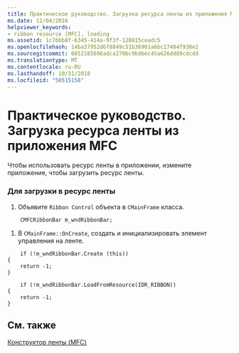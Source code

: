 ```yaml
---
title: Практическое руководство. Загрузка ресурса ленты из приложения MFC
ms.date: 11/04/2016
helpviewer_keywords:
- ribbon resource [MFC], loading
ms.assetid: 1c76bb8f-6345-414a-9f3f-128815ceadc5
ms.openlocfilehash: 14ba37952d6f8849c51b36901a6bc17404f938e2
ms.sourcegitcommit: 6052185696adca270bc9bdbec45a626dd89cdcdd
ms.translationtype: MT
ms.contentlocale: ru-RU
ms.lasthandoff: 10/31/2018
ms.locfileid: "50515158"
---
```

# <a name="how-to-load-a-ribbon-resource-from-an-mfc-application"></a>Практическое руководство. Загрузка ресурса ленты из приложения MFC

Чтобы использовать ресурс ленты в приложении, измените приложение, чтобы загрузить ресурс ленты.

### <a name="to-load-a-ribbon-resource"></a>Для загрузки в ресурс ленты

1. Объявите `Ribbon Control` объекта в `CMainFrame` класса.

```
    CMFCRibbonBar m_wndRibbonBar;
```

1. В `CMainFrame::OnCreate`, создать и инициализировать элемент управления на ленте.

```
    if (!m_wndRibbonBar.Create (this))
{
    return -1;
}

    if (!m_wndRibbonBar.LoadFromResource(IDR_RIBBON))
{
    return -1;
}
```

## <a name="see-also"></a>См. также

[Конструктор ленты (MFC)](../mfc/ribbon-designer-mfc.md)

